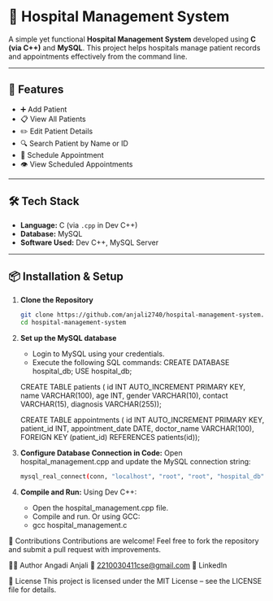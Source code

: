 # 🏥 Hospital Management System

A simple yet functional **Hospital Management System** developed using **C (via C++)** and **MySQL**. This project helps hospitals manage patient records and appointments effectively from the command line.

---

## 🚀 Features

- ➕ Add Patient  
- 📋 View All Patients  
- ✏️ Edit Patient Details  
- 🔍 Search Patient by Name or ID  
- 📅 Schedule Appointment  
- 👁️ View Scheduled Appointments  

---

## 🛠️ Tech Stack

- **Language:** C (via `.cpp` in Dev C++)  
- **Database:** MySQL  
- **Software Used:** Dev C++, MySQL Server

---

## 📦 Installation & Setup

1. **Clone the Repository**
   ```bash
   git clone https://github.com/anjali2740/hospital-management-system.git
   cd hospital-management-system
2. **Set up the MySQL database**
   - Login to MySQL using your credentials.
   - Execute the following SQL commands:
     CREATE DATABASE hospital_db;
    USE hospital_db;

   CREATE TABLE patients (
    id INT AUTO_INCREMENT PRIMARY KEY,
    name VARCHAR(100),
    age INT,
    gender VARCHAR(10),
    contact VARCHAR(15),
    diagnosis VARCHAR(255));

    CREATE TABLE appointments (
    id INT AUTO_INCREMENT PRIMARY KEY,
    patient_id INT,
    appointment_date DATE,
    doctor_name VARCHAR(100),
    FOREIGN KEY (patient_id) REFERENCES patients(id));

3. **Configure Database Connection in Code:**
   Open hospital_management.cpp and update the MySQL connection string:
   ```bash
   mysql_real_connect(conn, "localhost", "root", "root", "hospital_db", 0, NULL, 0);

4. **Compile and Run:**
   Using Dev C++:
   - Open the hospital_management.cpp file.
   - Compile and run.
   Or using GCC:
   - gcc hospital_management.c

🙌 Contributions
Contributions are welcome!
Feel free to fork the repository and submit a pull request with improvements.

👩‍💻 Author
Angadi Anjali
📧 2210030411cse@gmail.com
🔗 LinkedIn

📜 License
This project is licensed under the MIT License – see the LICENSE file for details.

   
